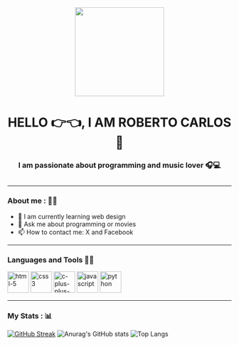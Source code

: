 <div id="header" align="center">
    <img src="https://media.giphy.com/media/qgQUggAC3Pfv687qPC/giphy.gif" width="200">
    <h1 align="center">HELLO 👉👈, I AM ROBERTO CARLOS🤙</h1>
    <h3 align="center">I am passionate about programming and music lover 🎧💻</h3>
</div>

<div id="badges" align="center">
    <a href="https://twitter.com/RCarlosOC?t=KxIGPgFW5nik9yUk3ZEc5Q&s=09" target="_blank">
        <img src="https://img.shields.io/twitter/url?url=https%3A%2F%2Ftwitter.com%2FRCarlosOC%3Ft%3DKxIGPgFW5nik9yUk3ZEc5Q%26s%3D09&label=RCarlosOC
        " alt="">
    </a>
</div>

---
### About me : 🙋‍♂️

- 🌱 I am currently learning web design
- 💬 Ask me about programming or movies
- 📫 How to contact me: X and Facebook

---

<div align="left">
    <h3>Languages and Tools  📱🔨</h3>
    <div>
        <img width="48" height="48" src="https://img.icons8.com/fluency/48/html-5.png" alt="html-5"/>
        <img width="48" height="48" src="https://img.icons8.com/fluency/48/css3.png" alt="css3"/>
        <img width="48" height="48" src="https://img.icons8.com/fluency/48/c-plus-plus-logo.png" alt="c-plus-plus-logo"/>
        <img width="48" height="48" src="https://img.icons8.com/fluency/48/javascript.png" alt="javascript"/>
        <img width="48" height="48" src="https://img.icons8.com/fluency/48/python.png" alt="python"/>
    </div>
</div>

---

### My Stats : 📊

[![GitHub Streak](https://github-readme-streak-stats.herokuapp.com?user=rcarlos7&theme=dark&hide_border=true&date_format=M%20j%5B%2C%20Y%5D)](https://git.io/streak-stats)
![Anurag's GitHub stats](https://github-readme-stats.vercel.app/api?username=rcarlos7&show_icons=true&theme=transparent)
![Top Langs](https://github-readme-stats.vercel.app/api/top-langs/?username=rcarlos7&hide_progress=true)
